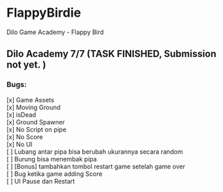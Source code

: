 # FlappyBirdie
Dilo Game Academy - Flappy Bird

## Dilo Academy 7/7 (TASK FINISHED, Submission not yet. ) 

### Bugs: ###
[x] Game Assets  
[x] Moving Ground  
[x] isDead  
[x] Ground Spawner  
[x] No Script on pipe  
[x] No Score  
[x] No UI  
[ ] Lubang antar pipa bisa berubah ukurannya secara random  
[ ] Burung bisa menembak pipa  
[ ] [Bonus] tambahkan tombol restart game setelah game over  
[ ] Bug ketika game adding Score  
[ ] UI Pause dan Restart  